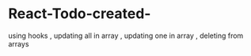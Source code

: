 # React-Todo-created-
using hooks , updating all in array , updating one in array ,  deleting from arrays
